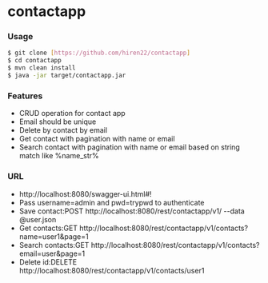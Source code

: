 # contactapp

### Usage
```sh
$ git clone [https://github.com/hiren22/contactapp]
$ cd contactapp
$ mvn clean install
$ java -jar target/contactapp.jar
```
### Features
* CRUD operation for contact app
* Email should be unique
* Delete by contact by email
* Get contact with pagination with name or email 
* Search contact with pagination with name or email based on string match like %name_str%

### URL
* http://localhost:8080/swagger-ui.html#!
* Pass username=admin and pwd=trypwd to authenticate
* Save contact:POST http://localhost:8080/rest/contactapp/v1/  --data @user.json
* Get contacts:GET http://localhost:8080/rest/contactapp/v1/contacts?name=user1&page=1
* Search contacts:GET http://localhost:8080/rest/contactapp/v1/contacts?email=user&page=1
* Delete id:DELETE http://localhost:8080/rest/contactapp/v1/contacts/user1
